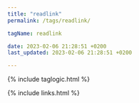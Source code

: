 ```yaml
---
title: "readlink"
permalink: /tags/readlink/

tagName: readlink

date: 2023-02-06 21:28:51 +0200
last_updated: 2023-02-06 21:28:51 +0200

---
```


{% include taglogic.html %}

{% include links.html %}
